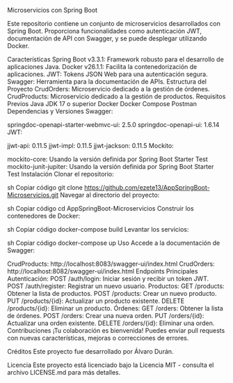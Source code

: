 Microservicios con Spring Boot


Este repositorio contiene un conjunto de microservicios desarrollados con Spring Boot. Proporciona funcionalidades como autenticación JWT, documentación de API con Swagger, y se puede desplegar utilizando Docker.

Características
Spring Boot v3.3.1: Framework robusto para el desarrollo de aplicaciones Java.
Docker v26.1.1: Facilita la contenedorización de aplicaciones.
JWT: Tokens JSON Web para una autenticación segura.
Swagger: Herramienta para la documentación de APIs.
Estructura del Proyecto
CrudOrders: Microservicio dedicado a la gestión de órdenes.
CrudProducts: Microservicio dedicado a la gestión de productos.
Requisitos Previos
Java JDK 17 o superior
Docker
Docker Compose
Postman
Dependencias y Versiones
Swagger:

springdoc-openapi-starter-webmvc-ui: 2.5.0
springdoc-openapi-ui: 1.6.14
JWT:

jjwt-api: 0.11.5
jjwt-impl: 0.11.5
jjwt-jackson: 0.11.5
Mockito:

mockito-core: Usando la versión definida por Spring Boot Starter Test
mockito-junit-jupiter: Usando la versión definida por Spring Boot Starter Test
Instalación
Clonar el repositorio:

sh
Copiar código
git clone https://github.com/ezete13/AppSpringBoot-Microservicios.git
Navegar al directorio del proyecto:

sh
Copiar código
cd AppSpringBoot-Microservicios
Construir los contenedores de Docker:

sh
Copiar código
docker-compose build
Levantar los servicios:

sh
Copiar código
docker-compose up
Uso
Accede a la documentación de Swagger:

CrudProducts: http://localhost:8083/swagger-ui/index.html
CrudOrders: http://localhost:8082/swagger-ui/index.html
Endpoints Principales
Autenticación:
POST /auth/login: Iniciar sesión y recibir un token JWT.
POST /auth/register: Registrar un nuevo usuario.
Productos:
GET /products: Obtener la lista de productos.
POST /products: Crear un nuevo producto.
PUT /products/{id}: Actualizar un producto existente.
DELETE /products/{id}: Eliminar un producto.
Órdenes:
GET /orders: Obtener la lista de órdenes.
POST /orders: Crear una nueva orden.
PUT /orders/{id}: Actualizar una orden existente.
DELETE /orders/{id}: Eliminar una orden.
Contribuciones
¡Tu colaboración es bienvenida! Puedes enviar pull requests con nuevas características, mejoras o correcciones de errores.

Créditos
Este proyecto fue desarrollado por Álvaro Durán.

Licencia
Este proyecto está licenciado bajo la Licencia MIT - consulta el archivo LICENSE.md para más detalles.
